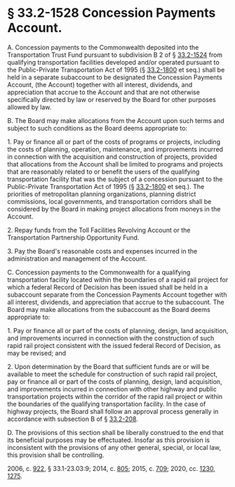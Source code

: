 # § 33.2-1528 Concession Payments Account.

<p>A. Concession payments to the Commonwealth deposited into the Transportation Trust Fund pursuant to subdivision B 2 of § <a href='/vacode/33.2-1524/'>33.2-1524</a> from qualifying transportation facilities developed and/or operated pursuant to the Public-Private Transportation Act of 1995 (§ <a href='/vacode/33.2-1800/'>33.2-1800</a> et seq.) shall be held in a separate subaccount to be designated the Concession Payments Account, (the Account) together with all interest, dividends, and appreciation that accrue to the Account and that are not otherwise specifically directed by law or reserved by the Board for other purposes allowed by law.</p><p>B. The Board may make allocations from the Account upon such terms and subject to such conditions as the Board deems appropriate to:</p><p>1. Pay or finance all or part of the costs of programs or projects, including the costs of planning, operation, maintenance, and improvements incurred in connection with the acquisition and construction of projects, provided that allocations from the Account shall be limited to programs and projects that are reasonably related to or benefit the users of the qualifying transportation facility that was the subject of a concession pursuant to the Public-Private Transportation Act of 1995 (§ <a href='/vacode/33.2-1800/'>33.2-1800</a> et seq.). The priorities of metropolitan planning organizations, planning district commissions, local governments, and transportation corridors shall be considered by the Board in making project allocations from moneys in the Account.</p><p>2. Repay funds from the Toll Facilities Revolving Account or the Transportation Partnership Opportunity Fund.</p><p>3. Pay the Board's reasonable costs and expenses incurred in the administration and management of the Account.</p><p>C. Concession payments to the Commonwealth for a qualifying transportation facility located within the boundaries of a rapid rail project for which a federal Record of Decision has been issued shall be held in a subaccount separate from the Concession Payments Account together with all interest, dividends, and appreciation that accrue to the subaccount. The Board may make allocations from the subaccount as the Board deems appropriate to:</p><p>1. Pay or finance all or part of the costs of planning, design, land acquisition, and improvements incurred in connection with the construction of such rapid rail project consistent with the issued federal Record of Decision, as may be revised; and</p><p>2. Upon determination by the Board that sufficient funds are or will be available to meet the schedule for construction of such rapid rail project, pay or finance all or part of the costs of planning, design, land acquisition, and improvements incurred in connection with other highway and public transportation projects within the corridor of the rapid rail project or within the boundaries of the qualifying transportation facility. In the case of highway projects, the Board shall follow an approval process generally in accordance with subsection B of § <a href='/vacode/33.2-208/'>33.2-208</a>.</p><p>D. The provisions of this section shall be liberally construed to the end that its beneficial purposes may be effectuated. Insofar as this provision is inconsistent with the provisions of any other general, special, or local law, this provision shall be controlling.</p><p>2006, c. <a href='http://lis.virginia.gov/cgi-bin/legp604.exe?061+ful+CHAP0922'>922</a>, § 33.1-23.03:9; 2014, c. <a href='http://lis.virginia.gov/cgi-bin/legp604.exe?141+ful+CHAP0805'>805</a>; 2015, c. <a href='http://lis.virginia.gov/cgi-bin/legp604.exe?151+ful+CHAP0709'>709</a>; 2020, cc. <a href='http://lis.virginia.gov/cgi-bin/legp604.exe?201+ful+CHAP1230'>1230</a>, <a href='http://lis.virginia.gov/cgi-bin/legp604.exe?201+ful+CHAP1275'>1275</a>.</p>